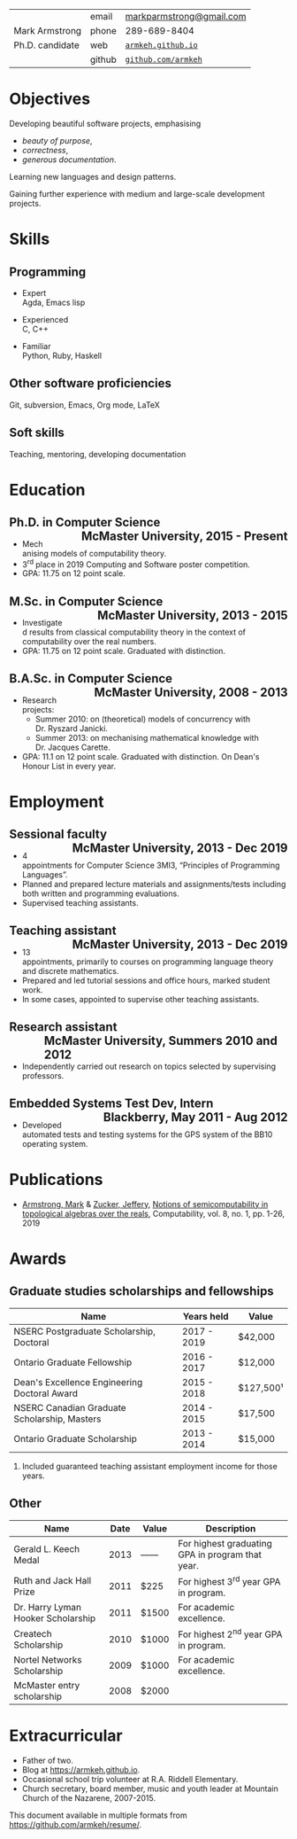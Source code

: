 





|                 |        |                                                  |
| --------------- | ------ | ------------------------------------------------ |
|                 | email  | markparmstrong@gmail.com                         |
| Mark Armstrong  | phone  | 289-689-8404                                     |
| Ph.D. candidate | web    | [`armkeh.github.io`](https://armkeh.github.io)   |
|                 | github | [`github.com/armkeh`](https://github.com/armkeh) |

<div class="sidebar">

# Objectives

Developing beautiful software projects, emphasising

  - *beauty of purpose*,
  - *correctness*,
  - *generous documentation*.

Learning new languages and design patterns.

Gaining further experience with medium and large-scale development
projects.

# Skills

## Programming

  - Expert  
    Agda, Emacs lisp

  - Experienced  
    C, C++

  - Familiar  
    Python, Ruby, Haskell

## Other software proficiencies

Git, subversion, Emacs, Org mode, LaTeX

## Soft skills

Teaching, mentoring, developing
documentation

</div>

<div class="left-of-sidebar">

# Education

## Ph.D. in Computer Science <span style="padding-left:3em; float:right"> McMaster University, 2015 - Present </span>

  - Mechanising models of computability theory.
  - 3<sup>rd</sup> place in 2019 Computing and Software poster
    competition.
  - GPA: 11.75 on 12 point
scale.

## M.Sc. in Computer Science <span style="padding-left:3em; float:right"> McMaster University, 2013 - 2015 </span>

  - Investigated results from classical computability theory in the
    context of computability over the real numbers.
  - GPA: 11.75 on 12 point scale. Graduated with
distinction.

## B.A.Sc. in Computer Science <span style="padding-left:3em; float:right"> McMaster University, 2008 - 2013 </span>

  - Research projects:
      - Summer 2010: on (theoretical) models of concurrency with
        Dr. Ryszard Janicki.
      - Summer 2013: on mechanising mathematical knowledge with
        Dr. Jacques Carette.
  - GPA: 11.1 on 12 point scale. Graduated with distinction. On Dean's
    Honour List in every
year.

# Employment

## Sessional faculty <span style="padding-left:3em; float:right"> McMaster University, 2013 - Dec 2019 </span>

  - 4 appointments for Computer Science 3MI3, “Principles of Programming
    Languages”.
  - Planned and prepared lecture materials and assignments/tests
    including both written and programming evaluations.
  - Supervised teaching
assistants.

## Teaching assistant <span style="padding-left:3em; float:right"> McMaster University, 2013 - Dec 2019 </span>

  - 13 appointments, primarily to courses on programming language theory
    and discrete mathematics.
  - Prepared and led tutorial sessions and office hours, marked student
    work.
  - In some cases, appointed to supervise other teaching
assistants.

## Research assistant <span style="padding-left:3em; float:right"> McMaster University, Summers 2010 and 2012 </span>

  - Independently carried out research on topics selected by supervising
    professors.

## Embedded Systems Test Dev, Intern <span style="padding-left:3em; float:right"> Blackberry, May 2011 - Aug 2012 </span>

  - Developed automated tests and testing systems for the GPS system of
    the BB10 operating system.

</div>

<div style="clear:both">

# Publications

  - [Armstrong,
    Mark](https://www.researchgate.net/profile/Mark_Armstrong12) &
    [Zucker,
    Jeffery](https://www.researchgate.net/profile/Jeffery_Zucker),
    [Notions of semicomputability in topological algebras over the
    reals](https://www.researchgate.net/publication/323301233),
    Computability, vol. 8, no. 1, pp. 1-26,
2019

# Awards

## Graduate studies scholarships and fellowships

| Name                                         | Years held  | Value     |
| -------------------------------------------- | ----------- | --------- |
| NSERC Postgraduate Scholarship, Doctoral     | 2017 - 2019 | $42,000   |
| Ontario Graduate Fellowship                  | 2016 - 2017 | $12,000   |
| Dean's Excellence Engineering Doctoral Award | 2015 - 2018 | $127,500¹ |
| NSERC Canadian Graduate Scholarship, Masters | 2014 - 2015 | $17,500   |
| Ontario Graduate Scholarship                 | 2013 - 2014 | $15,000   |

1.  Included guaranteed teaching assistant employment income for those
    years.

## Other

| Name                               | Date | Value | Description                                      |
| ---------------------------------- | ---- | ----- | ------------------------------------------------ |
| Gerald L. Keech Medal              | 2013 | ––––  | For highest graduating GPA in program that year. |
| Ruth and Jack Hall Prize           | 2011 | $225  | For highest 3<sup>rd</sup> year GPA in program.  |
| Dr. Harry Lyman Hooker Scholarship | 2011 | $1500 | For academic excellence.                         |
| Createch Scholarship               | 2010 | $1000 | For highest 2<sup>nd</sup> year GPA in program.  |
| Nortel Networks Scholarship        | 2009 | $1000 | For academic excellence.                         |
| McMaster entry scholarship         | 2008 | $2000 |                                                  |

# Extracurricular

  - Father of two.
  - Blog at <https://armkeh.github.io>.
  - Occasional school trip volunteer at R.A. Riddell Elementary.
  - Church secretary, board member, music and youth leader at Mountain
    Church of the Nazarene, 2007-2015.

This document available in multiple formats from
<https://github.com/armkeh/resume/>.
